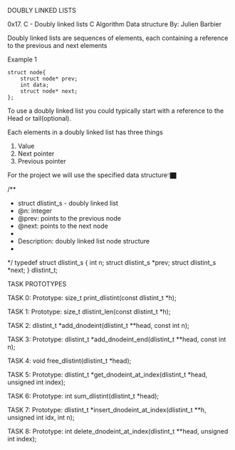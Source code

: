 DOUBLY LINKED LISTS

0x17. C - Doubly linked lists
C
Algorithm
Data structure
 By: Julien Barbier

 Doubly linked lists are sequences of elements, each containing a reference to the previous and next elements

 Example 1


	struct node{
		struct node* prev;
		int data;
		struct node* next;
	};

To use a doubly linked list you could typically start with a reference to the Head or tail(optional).

Each elements in a doubly linked list has three things

1. Value
2. Next pointer
3. Previous pointer

For the project we will use the specified data structure👇🏿


/**
 * struct dlistint_s - doubly linked list
 * @n: integer
 * @prev: points to the previous node
 * @next: points to the next node
 *
 * Description: doubly linked list node structure
 *
 */
typedef struct dlistint_s
{
    int n;
    struct dlistint_s *prev;
    struct dlistint_s *next;
} dlistint_t;

TASK PROTOTYPES


TASK 0: Prototype: size_t print_dlistint(const dlistint_t *h);

TASK 1: Prototype: size_t dlistint_len(const dlistint_t *h);

TASK 2: dlistint_t *add_dnodeint(dlistint_t **head, const int n);

TASK 3: Prototype: dlistint_t *add_dnodeint_end(dlistint_t **head, const int n);

TASK 4: void free_dlistint(dlistint_t *head);

TASK 5: Prototype: dlistint_t *get_dnodeint_at_index(dlistint_t *head, unsigned int index);

TASK 6: Prototype: int sum_dlistint(dlistint_t *head);

TASK 7: Prototype: dlistint_t *insert_dnodeint_at_index(dlistint_t **h, unsigned int idx, int n);

TASK 8: Prototype: int delete_dnodeint_at_index(dlistint_t **head, unsigned int index);
